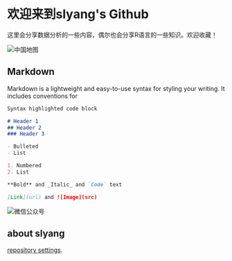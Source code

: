 # 欢迎来到slyang's Github
这里会分享数据分析的一些内容，偶尔也会分享R语言的一些知识。欢迎收藏！

![中国地图](https://pic2.zhimg.com/80/v2-2c37fe63190d949758acd6415dffae9a_r.jpg)


## Markdown

Markdown is a lightweight and easy-to-use syntax for styling your writing. It includes conventions for

```markdown
Syntax highlighted code block

# Header 1
## Header 2
### Header 3

- Bulleted
- List

1. Numbered
2. List

**Bold** and _Italic_ and `Code` text

[Link](url) and ![Image](src)
```

![微信公众号](https://raw.githubusercontent.com/slyang-cn/slyang-cn.github.io/gh-pages/guanzhu.png)


## about slyang
[repository settings](https://github.com/slyang-cn/slyang.github.io/settings). 
